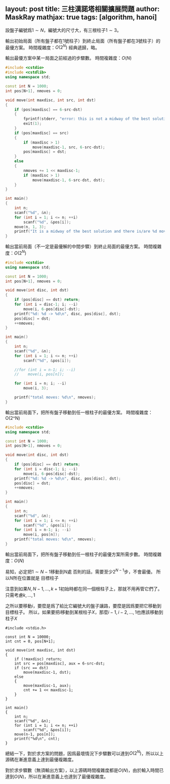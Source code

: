 layout: post
title: 三柱漢諾塔相關擴展問題
author: MaskRay
mathjax: true
tags: [algorithm, hanoi]
---

設盤子編號爲$1\sim N$，編號大的尺寸大，有三根柱子$1\sim 3$。

輸出初始局面（所有盤子都在1號柱子）到終止局面（所有盤子都在3號柱子）的最優方案。
時間複雜度：$O(2^N)$
經典遞歸，略。

輸出最優方案中某一局面之前經過的步驟數。
時間複雜度：$O(N)$

```cpp
#include <cstdio>
#include <cstdlib>
using namespace std;

const int N = 1000;
int pos[N+1], nmoves = 0;

void move(int maxdisc, int src, int dst)
{
    if (pos[maxdisc] == 6-src-dst)
    {
        fprintf(stderr, "error: this is not a midway of the best solution.\n");
        exit(1);
    }
    if (pos[maxdisc] == src)
    {
        if (maxdisc > 1)
            move(maxdisc-1, src, 6-src-dst);
        pos[maxdisc] = dst;
    }
    else
    {
        nmoves += 1 << maxdisc-1;
        if (maxdisc > 1)
            move(maxdisc-1, 6-src-dst, dst);
    }
}

int main()
{
    int n;
    scanf("%d", &n);
    for (int i = 1; i <= n; ++i)
        scanf("%d", &pos[i]);
    move(n, 1, 3);
    printf("It is a midway of the best solution and there is/are %d move(s) before.\n", nmoves);
}
```

輸出當前局面（不一定是最優解的中間步驟）到終止局面的最優方案。
時間複雜度：$Ο(2^N)$

```cpp
#include <cstdio>
using namespace std;

const int N = 1000;
int pos[N+1], nmoves = 0;

void move(int disc, int dst)
{
    if (pos[disc] == dst) return;
    for (int i = disc-1; i; --i)
        move(i, 6-pos[disc]-dst);
    printf("%d: %d -> %d\n", disc, pos[disc], dst);
    pos[disc] = dst;
    ++nmoves;
}

int main()
{
    int n;
    scanf("%d", &n);
    for (int i = 1; i <= n; ++i)
        scanf("%d", &pos[i]);

    //for (int i = n-1; i; --i)
    //    move(i, pos[n]);

    for (int i = n; i; --i)
        move(i, 3);

    printf("total moves: %d\n", nmoves);
}
```

輸出當前局面下，把所有盤子移動到任一根柱子的最優方案。
時間複雜度：Ο(2^N)

```cpp
#include <cstdio>
using namespace std;

const int N = 1000;
int pos[N+1], nmoves = 0;

void move(int disc, int dst)
{
    if (pos[disc] == dst) return;
    for (int i = disc-1; i; --i)
        move(i, 6-pos[disc]-dst);
    printf("%d: %d -> %d\n", disc, pos[disc], dst);
    pos[disc] = dst;
    ++nmoves;
}

int main()
{
    int n;
    scanf("%d", &n);
    for (int i = 1; i <= n; ++i)
        scanf("%d", &pos[i]);
    for (int i = n-1; i; --i)
        move(i, pos[n]);
    printf("total moves: %d\n", nmoves);
}
```

輸出當前局面下，把所有盤子移動到任一根柱子的最優方案所需步數。
時間複雜度：$Ο(N)$

易知，必定把$1\sim N-1$移動到$N$處
否則的話，需要至少$2^{N-1}$步，不會最優。
所以$N$所在位置就是 目標柱子

注意到如果$N,N-1,\ldots,k+1$初始時都在同一個根柱子上，那就不用再管它們了。
只需考慮$k,\ldots,1$

之所以要移動$i$，要麼是爲了給比它編號大的盤子讓路，要麼是因爲要把它移動到目標柱子。
所以，如果要把$i$移動到某根柱子$X$，那麼$i-1,i-2,\ldots,1$也應該移動到柱子$X$

```
#include <stdio.h>

const int N = 10000;
int cnt = 0, pos[N+1];

void move(int maxdisc, int dst)
{
    if (!maxdisc) return;
    int src = pos[maxdisc], aux = 6-src-dst;
    if (src == dst)
        move(maxdisc-1, dst);
    else
    {
        move(maxdisc-1, aux);
        cnt += 1 << maxdisc-1;
    }
}

int main()
{
    int n;
    scanf("%d", &n);
    for (int i = 1; i <= n; ++i)
        scanf("%d", &pos[i]);
    move(n-1, pos[n]);
    printf("%d\n", cnt);
}
```

總結一下，對於求方案的問題，因爲最壞情況下步驟數可以達到$Ο(2^N)$，所以以上源碼在漸進意義上達到最優複雜度。

對於求步驟數（無須輸出方案），以上源碼時間複雜度都是$Ο(N)$，由於輸入時間已達到$Ο(N)$，所以在漸進意義上也達到了最優複雜度。
